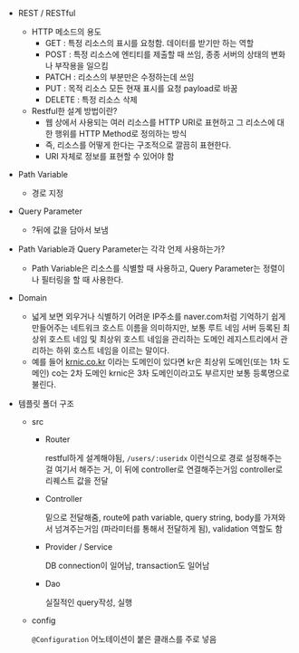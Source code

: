 - REST / RESTful
    - HTTP 메소드의 용도
        - GET : 특정 리소스의 표시를 요청함. 데이터를 받기만 하는 역할
        - POST : 특정 리소스에 엔티티를 제출할 때 쓰임, 종종 서버의 상태의 변화나 부작용을 일으킴
        - PATCH : 리소스의 부분만은 수정하는데 쓰임
        - PUT : 목적 리소스 모든 현재 표시를 요청 payload로 바꿈
        - DELETE : 특정 리소스 삭제
    - Restful한 설계 방법이란?
        - 웹 상에서 사용되는 여러 리소스를 HTTP URI로 표현하고 그 리소스에 대한 행위를 HTTP Method로 정의하는 방식
        - 즉, 리소스를 어떻게 한다는 구조적으로 깔끔히 표현한다.
        - URI 자체로 정보를 표현할 수 있어야 함

- Path Variable
    - 경로 지정
- Query Parameter
    - ?뒤에 값을 담아서 보냄
- Path Variable과 Query Parameter는 각각 언제 사용하는가?
    - Path Variable은 리소스를 식별할 때 사용하고,  Query Parameter는 정렬이나 필터링을 할 때 사용한다.
- Domain
    - 넓게 보면 외우거나 식별하기 어려운 IP주소를 naver.com처럼 기억하기 쉽게 만들어주는 네트워크 호스트 이름을 의미하지만, 보통 루트 네임 서버 등록된 최상위 호스트 네임 및 최상위 호스트 네임을 관리하는 도메인 레지스트리에서 관리하는 하위 호스트 네임을 이르는 말이다.
    - 예를 들어 [krnic.co.kr](http://krnic.co.kr/) 이라는 도메인이 있다면 kr은 최상위 도메인(또는 1차 도메인) co는 2차 도메인 krnic은 3차 도메인이라고도 부르지만 보통 등록명으로 불린다.

- 템플릿 폴더 구조
    - src
        - Router
            
             restful하게 설계해야됨, `/users/:useridx` 이런식으로 경로 설정해주는 걸 여기서 해주는 거, 이 뒤에 controller로 연결해주는거임 controller로 리퀘스트 값을 전달
            
        - Controller
            
             밑으로 전달해줌, route에 path variable, query string, body를 가져와서 넘겨주는거임 (파라미터를 통해서 전달하게 됨), validation 역할도 함
            
        - Provider / Service
            
             DB connection이 일어남, transaction도 일어남
            
        - Dao
            
            실질적인 query작성, 실행 
            
    - config
        
        `@Configuration` 어노테이션이 붙은 클래스를 주로 넣음